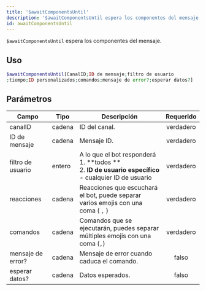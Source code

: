 ```yaml
---
title: '$awaitComponentsUntil'
description: '$awaitComponentsUntil espera los componentes del mensaje.'
id: awaitComponentsUntil
---
```


`$awaitComponentsUntil` espera los componentes del mensaje.

## Uso

```php
$awaitComponentsUntil[CanalID;ID de mensaje;filtro de usuario
;tiempo;ID personalizados;comandos;mensaje de error?;esperar datos?]
```

## Parámetros

| Campo             | Tipo   | Descripción                                                                                                                  | Requerido |
| ----------------- | ------ | ---------------------------------------------------------------------------------------------------------------------------- |:---------:|
| canalID           | cadena | ID del canal.                                                                                                                | verdadero |
| ID de mensaje     | cadena | Mensaje ID.                                                                                                                  | verdadero |
| filtro de usuario | entero | A lo que el bot responderá <br /> 1. **todos ** <br /> 2. **ID de usuario específico** - cualquier ID de usuario | verdadero |
| reacciones        | cadena | Reacciones que escuchará el bot, puede separar varios emojis con una coma ( `,` )                                            | verdadero |
| comandos          | cadena | Comandos que se ejecutarán, puedes separar múltiples emojis con una coma (`,`)                                               | verdadero |
| mensaje de error? | cadena | Mensaje de error cuando caduca el comando.                                                                                   |   falso   |
| esperar datos?    | cadena | Datos esperados.                                                                                                             |   falso   |